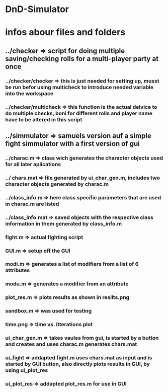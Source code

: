 # DnD-Simulator
# infos abour files and folders

## ../checker => script for doing multiple saving/checking rolls for a multi-player party at once
### ../checker/checker => this is just needed for setting up, musst be run befor using multicheck to introduce needed variable into the workspace
### ../checker/multicheck => this function is the actual deivice to do multiple checks, boni for different rolls and player name have to be altered in this script


## ../simmulator => samuels version auf a simple fight simmulator with a first version of gui
### ../charac.m => class wich generates the character objects used for all later aplications
### ../ chars.mat => file generated by ui_char_gen.m, includes two character objects generated by charac.m
### ../class_info.m => here class specific parameters that are used in charac.m are listed
### ../class_info.mat => saved objects  with the respective class information in them generated by class_info.m
### fight.m => actual fighting script
### GUI.m => setup off the GUI
### modi.m => generates a list of modifiers from a list of 6 attributes
### modu.m => generates a modifier from an attribute
### plot_res.m => plots results as shown in resilts.png
### sandbox.m => was used for testing 
### time.png => time vs. itterations plot
### ui_char_gen.m => takes vaules from gui, is started by a button and creates and uses charac.m generates chars.mat
### ui_fight => addapted fight.m uses chars.mat as input and is started by GUI button, also directly plots results in GUI, by using ui_plot_res
### ui_plot_res => addapted plot_res.m for use in GUI
